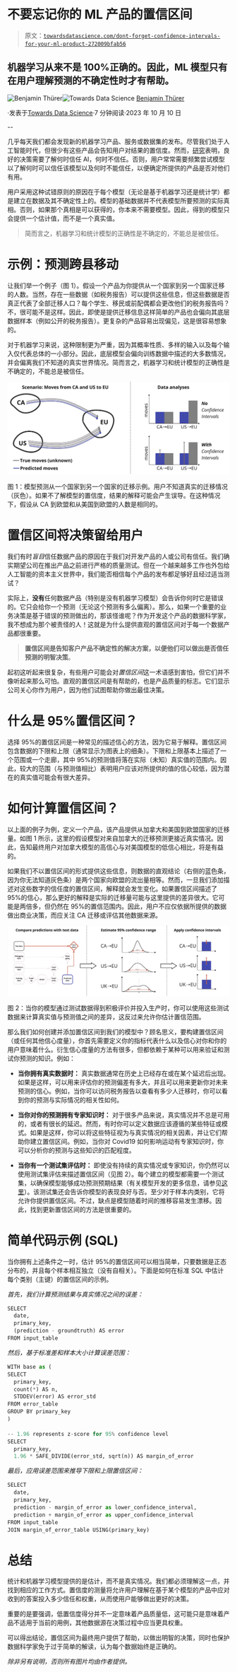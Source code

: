 # 不要忘记你的 ML 产品的置信区间

> 原文：[`towardsdatascience.com/dont-forget-confidence-intervals-for-your-ml-product-272009bfab56`](https://towardsdatascience.com/dont-forget-confidence-intervals-for-your-ml-product-272009bfab56)

## 机器学习从来不是 100%正确的。因此，ML 模型只有在用户理解预测的不确定性时才有帮助。

[](https://medium.com/@benjamin.thuerer?source=post_page-----272009bfab56--------------------------------)![Benjamin Thürer](https://medium.com/@benjamin.thuerer?source=post_page-----272009bfab56--------------------------------)[](https://towardsdatascience.com/?source=post_page-----272009bfab56--------------------------------)![Towards Data Science](https://towardsdatascience.com/?source=post_page-----272009bfab56--------------------------------) [Benjamin Thürer](https://medium.com/@benjamin.thuerer?source=post_page-----272009bfab56--------------------------------)

·发表于[Towards Data Science](https://towardsdatascience.com/?source=post_page-----272009bfab56--------------------------------)·7 分钟阅读·2023 年 10 月 10 日

--

几乎每天我们都会发现新的机器学习产品、服务或数据集的发布。尽管我们处于人工智能时代，但很少有这些产品会告知用户对结果的置信度。然而，[研究](https://doi.org/10.1145/3351095.3372852)表明，良好的决策需要了解何时信任 AI，何时不信任。否则，用户常常需要频繁尝试模型以了解何时可以信任该模型以及何时不能信任，以便确定所提供的产品是否对他们有用。

用户采用这种试错原则的原因在于每个模型（无论是基于机器学习还是统计学）都是建立在数据及其不确定性上的。模型的基础数据并不代表模型所要预测的实际真相。否则，如果那个真相是可以获得的，你本来不需要模型。因此，得到的模型只会提供一个估计值，而不是一个真实值。

> 简而言之，机器学习和统计模型的正确性是不确定的，不能总是被信任。

# 示例：预测跨县移动

让我们举一个例子（图 1）。假设一个产品为你提供从一个国家到另一个国家迁移的人数。当然，存在一些数据（如税务报告）可以提供这些信息，但这些数据是否真正代表了全部迁移人口？每个学生、移民或前配偶都会更改他们的税务报告吗？不，很可能不是这样。因此，即使是提供迁移信息这样简单的产品也会偏向其底层数据样本（例如公开的税务报告）。更复杂的产品容易出现偏见，这是很容易想象的。

对于机器学习来说，这种限制更为严重，因为其概率性质、多样的输入以及每个输入仅代表总体的一小部分。因此，底层模型会偏向训练数据中描述的大多数情况，并会偏离我们不知道的真实世界情况。简而言之，机器学习和统计模型的正确性是不确定的，不能总是被信任。

![](img/0be8d8835326a877d968e2fb7372eb93.png)

图 1：模型预测从一个国家到另一个国家的迁移示例。用户不知道真实的迁移情况（灰色）。如果不了解模型的置信度，结果的解释可能会产生误导。在这种情况下，假设从 CA 到欧盟和从美国到欧盟的人数是相同的。

# 置信区间将决策留给用户

我们有时*盲目*信任数据产品的原因在于我们对开发产品的人或公司有信任。我们确实期望公司在推出产品之前进行严格的质量测试。但在一个越来越多工作也外包给人工智能的资本主义世界中，我们能否相信每个产品的发布都足够好且经过适当测试？

实际上，**没有**任何数据产品（特别是没有机器学习模型）会告诉你何时它是错误的。它只会给你一个预测（无论这个预测有多么偏离）。那么，如果一个重要的业务决策是基于错误的预测做出的，那该怪谁呢？作为开发这个产品的数据科学家，我不想成为那个被责怪的人！这就是为什么提供直观的置信区间对于每一个数据产品都很重要。

> **置信区间是告知客户产品不确定性的解决方案，以便他们可以做出是否信任预测的明智决策**。

起初这听起来很复杂，有些用户可能会对*置信区间*这一术语感到害怕，但它们并不像听起来那么可怕。直观的置信区间是有帮助的，也是产品质量的标志。它们显示公司关心你作为用户，因为他们试图帮助你做出最佳决策。

# 什么是 95%置信区间？

选择 95%的置信区间是一种常见的描述信心的方法，因为它易于解释。置信区间包含数据的下限和上限（通常显示为图表上的细条）。下限和上限基本上描述了一个范围或一个走廊，其中 95%的预测值将落在实际（未知）真实值的范围内。因此，较大的范围（与预测值相比）表明用户应该对所提供的值的信心较低，因为潜在的真实值可能会有很大差异。

# 如何计算置信区间？

以上面的例子为例，定义一个产品，该产品提供从加拿大和美国到欧盟国家的迁移量。如图 1 所示，这里的假设模型对来自加拿大的迁移预测更接近真实情况。因此，告知最终用户对加拿大模型的高信心与对美国模型的低信心相比，将是有益的。

如果我们不以置信区间的形式提供这些信息，则数据的直观结论（右侧的蓝色条，因为你无法知道灰色条）是两个国家向欧盟的流出量相等。然而，一旦我们添加描述对这些数字的信任度的置信区间，解释就会发生变化。如果置信区间描述了 95%的信心，那么更好的解释是实际的迁移量可能与这里提供的差异很大。它可能是两倍多，但仍然在 95%的置信范围内。因此，用户不应仅依据所提供的数据做出商业决策，而应关注 CA 迁移或评估其他数据来源。

![](img/92d63d8efc7b609c7589bce1ff98ed73.png)

图 2：当你的模型通过测试数据得到积极评价并投入生产时，你可以使用这些测试数据来计算真实值与预测值之间的差异，这反过来允许你估计置信范围。

那么我们如何创建并添加置信区间到我们的模型中？顾名思义，要构建置信区间（或任何其他信心度量），你首先需要定义你的指标代表什么以及信心对你和你的用户意味着什么。衍生信心度量的方法有很多，但都依赖于某种可以用来验证和测试你预测的知识。例如：

+   **当你拥有真实数据时：** 真实数据通常在历史上已经存在或在某个延迟后出现。如果是这样，可以用来评估你的预测偏差有多大，并且可以用来更新你对未来预测的信心。例如，当你可以访问税务报告以查看有多少人迁移时，你可以看到你的预测与实际情况的相关性如何。

+   **当你对你的预测拥有专家知识时：** 对于很多产品来说，真实情况并不总是可用的，或者有很长的延迟。然而，有时你可以定义数据应该遵循的某些特征或模式。如果是这样，你可以将这些特征视为与真实情况的相关因素，并让它们帮助你建立置信区间。例如，当你对 Covid19 如何影响运动有专家知识时，你可以分析你的预测与这些知识的匹配程度。

+   **当你有一个测试集评估时：** 即使没有持续的真实情况或专家知识，你仍然可以使用测试集评估来描述置信区间（见图 2）。每个建立的模型都需要一个测试集，以确保模型能够成功预测预期结果（有关模型开发的更多信息，请参见[这里](https://medium.com/towards-data-science/success-in-ml-projects-through-technical-drawings-69dd8d2744a4)）。该测试集还会告诉你模型的表现良好与否。至少对于样本内类别，它将允许你提供置信区间。不过，缺点是模型随着时间的推移容易发生漂移。因此，找到更新置信区间的方法是很重要的。

# 简单代码示例 (SQL)

当你拥有上述条件之一时，估计 95%的置信区间可以相当简单，只要数据是正态分布的，并且每个样本相互独立（没有自相关）。下面是如何在标准 SQL 中估计每个类别（主键）的置信区间的示例。

*首先，我们计算预测结果与真实情况之间的误差：*

```py
SELECT 
  date, 
  primary_key, 
  (prediction - groundtruth) AS error
FROM input_table
```

*然后，基于标准差和样本大小计算误差范围：*

```py
WITH base as (
SELECT
  primary_key,
  count(*) AS n,
  STDDEV(error) AS error_std
FROM error_table
GROUP BY primary_key
)

-- 1.96 represents z-score for 95% confidence level
SELECT
  primary_key,
  1.96 * SAFE_DIVIDE(error_std, sqrt(n)) AS margin_of_error
```

*最后，应用误差范围来推导下限和上限置信区间：*

```py
SELECT
  date,
  primary_key,
  prediction - margin_of_error as lower_confidence_interval,
  prediction + margin_of_error as upper_confidence_interval
FROM input_table
JOIN margin_of_error_table USING(primary_key)
```

# 总结

统计和机器学习模型提供的是估计，而不是真实情况。我们都必须理解这一点，并找到相应的工作方式。置信度的测量将允许用户理解在基于某个模型的产品中应对收到的答案投入多少信任和权重，从而使用户能够做出更好的决策。

重要的是要强调，低置信度得分并不一定意味着产品质量低，这可能只是意味着产品不适用于当前的用例，其他数据源在决策过程中应当更具权重。

可以得出结论，置信区间为最终用户提供了帮助，以做出明智的决策，同时也保护数据科学家免于过于简单的解读，认为每个数据始终是正确的。

*除非另有说明，否则所有图片均由作者提供。*
